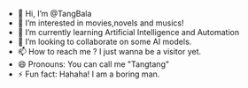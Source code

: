 - 👋 Hi, I’m @TangBala
- 👀 I’m interested in movies,novels and musics!
- 🌱 I’m currently learning Artificial Intelligence and Automation
- 💞️ I’m looking to collaborate on some AI models.
- 📫 How to reach me ? I just wanna be a visitor yet.
- 😄 Pronouns: You can call me "Tangtang"
- ⚡ Fun fact: Hahaha! I am a boring man.

<!---
TangBala/TangBala is a ✨ special ✨ repository because its `README.md` (this file) appears on your GitHub profile.
You can click the Preview link to take a look at your changes.
--->
